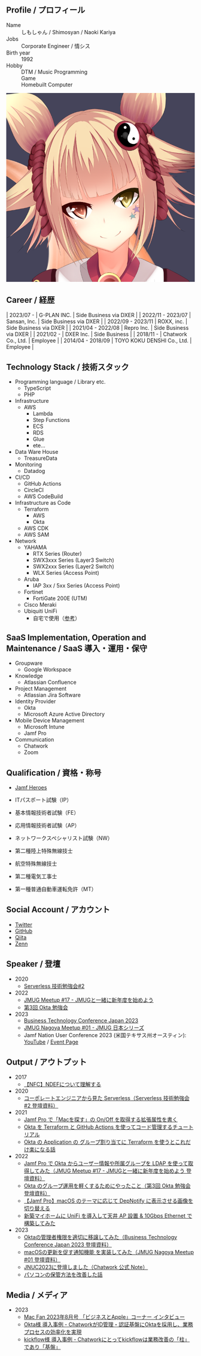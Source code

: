 <!-- markdownlint-disable MD033 MD041-->
<div id="parent-container">
  <div id="child1">
    <h2>Profile / プロフィール</h2>
    <dl>
      <dt>Name</dt>
      <dd>しもしゃん / Shimosyan / Naoki Kariya</dd>
      <dt>Jobs</dt>
      <dd>Corporate Engineer / 情シス</dd>
      <dt>Birth year</dt>
      <dd>1992</dd>
      <dt>Hobby</dt>
      <dd>DTM / Music Programming</dd>
      <dd>Game</dd>
      <dd>Homebuilt Computer</dd><!-- cspell: disable-line-->
    </dl>
  </div>
  <div id="child2">
    <img src="./avatar.png" alt="AvatarImage">
  </div>
</div>

## Career / 経歴

<!-- cspell: disable -->

| 2023/07 -         | G-PLAN INC.                  | Side Business via DXER |
| 2022/11 - 2023/07 | Sansan, Inc.                 | Side Business via DXER |
| 2022/09 - 2023/11 | ROXX, inc.                   | Side Business via DXER |
| 2021/04 - 2022/08 | Repro Inc.                   | Side Business via DXER |
| 2021/02 -         | DXER Inc.                    | Side Business |
| 2018/11 -         | Chatwork Co., Ltd.           | Employee      |
| 2014/04 - 2018/09 | TOYO KOKU DENSHI Co., Ltd.   | Employee      |

## Technology Stack / 技術スタック

- Programming language / Library etc.
  - TypeScript
  - PHP
- Infrastructure
  - AWS
    - Lambda
    - Step Functions
    - ECS
    - RDS
    - Glue
    - ete...
- Data Ware House
  - TreasureData
- Monitoring
  - Datadog
- CI/CD
  - GitHub Actions
  - CircleCI
  - AWS CodeBuild
- Infrastructure as Code
  - Terraform
    - AWS
    - Okta
  - AWS CDK
  - AWS SAM
- Network
  - YAHAMA
    - RTX Series (Router)
    - SWX3xxx Series (Layer3 Switch)
    - SWX2xxx Series (Layer2 Switch)
    - WLX Series (Access Point)
  - Aruba
    - IAP 3xx / 5xx Series (Access Point)
  - Fortinet
    - FortiGate 200E (UTM)
  - Cisco Meraki
  - Ubiquiti UniFi
    - 自宅で使用（[参考](https://zenn.dev/shimosyan/articles/9ef381c96b79f7)）

## SaaS Implementation, Operation and Maintenance / SaaS 導入・運用・保守

- Groupware
  - Google Workspace
- Knowledge
  - Atlassian Confluence
- Project Management
  - Atlassian Jira Software
- Identity Provider
  - Okta
  - Microsoft Azure Active Directory
- Mobile Device Management
  - Microsoft Intune
  - Jamf Pro
- Communication
  - Chatwork
  - Zoom

## Qualification / 資格・称号

- [Jamf Heroes](https://heroes.jamf.com/profiles/48fe6d85-620a-4329-a7c0-4555db50aaf2)

- ITパスポート試験（IP）
- 基本情報技術者試験（FE）
- 応用情報技術者試験（AP）
- ネットワークスペシャリスト試験（NW）

- 第二種陸上特殊無線技士
- 航空特殊無線技士

- 第二種電気工事士

- 第一種普通自動車運転免許（MT）

## Social Account / アカウント

- [Twitter](https://twitter.com/shimosyan)
- [GitHub](https://github.com/shimosyan)
- [Qiita](https://qiita.com/shimosyan)
- [Zenn](https://zenn.dev/shimosyan)

## Speaker / 登壇

- 2020
  - [Serverless 技術勉強会#2](https://techplay.jp/event/764308)
- 2022
  - [JMUG Meetup #17 - JMUGと一緒に新年度を始めよう](https://eventregist.com/e/jmug0017)
  - [第3回 Okta 勉強会](https://okta.connpass.com/event/244426/)
- 2023
  - [Business Technology Conference Japan 2023](https://btcon.jp/)
  - [JMUG Nagoya Meetup #01 - JMUG 日本シリーズ](https://eventregist.com/e/jmug-nagoya0001)
  - Jamf Nation User Conference 2023 (米国テキサス州オースティン): [YouTube](https://www.youtube.com/watch?v=AbIMNk0ufXM) / [Event Page](https://reg.rainfocus.com/flow/jamf/jnuc2023/home23/page/sessioncatalog/session/1681888707900001Rb9d)

## Output / アウトプット

- 2017
  - [【NFC】NDEFについて理解する](https://qiita.com/shimosyan/items/ed21fb6984240baa7397)
- 2020
  - [コーポレートエンジニアから見た Serverless（Serverless 技術勉強会#2 登壇資料）](https://speakerdeck.com/shimosyan/serverlessji-shu-mian-qiang-hui-number-2-chatworkdeng-tan-zi-liao)
- 2021
  - [Jamf Pro で「Macを探す」の On/Off を取得する拡張属性を書く](https://zenn.dev/shimosyan/articles/a2bcc5d09b4c18)
  - [Okta を Terraform と GitHub Actions を使ってコード管理するチュートリアル](https://zenn.dev/shimosyan/books/bb0ba712133779061804)
  - [Okta の Application の グループ割り当てに Terraform を使うとこれだけ楽になる話](https://zenn.dev/shimosyan/articles/fe952fe9a408cf)
- 2022
  - [Jamf Pro で Okta からユーザー情報や所属グループを LDAP を使って取得してみた（JMUG Meetup #17 - JMUGと一緒に新年度を始めよう 登壇資料）](https://speakerdeck.com/shimosyan/jamf-pro-de-okta-karayuzaqing-bao-yasuo-shu-gurupuwo-ldap-woshi-tutequ-de-sitemita)
  - [Okta のグループ運用を軽くするためにやったこと（第3回 Okta 勉強会 登壇資料）](https://speakerdeck.com/shimosyan/okta-falsegurupuyun-yong-wo-qing-kusurutameniyatutakoto)
  - [【Jamf Pro】macOS のテーマに応じて DepNotify に表示させる画像を切り替える](https://zenn.dev/shimosyan/articles/498a498f75d69f)
  - [新築マイホームに UniFi を導入して天井 AP 設置 & 10Gbps Ethernet で構築してみた](https://zenn.dev/shimosyan/articles/9ef381c96b79f7)
- 2023
  - [Oktaの管理者権限を適切に移譲してみた（Business Technology Conference Japan 2023 登壇資料）](https://speakerdeck.com/shimosyan/oktanoguan-li-zhe-quan-xian-woshi-qie-niyi-rang-sitemita)
  - [macOSの更新を促す通知機能 を実装してみた（JMUG Nagoya Meetup #01 登壇資料）](https://speakerdeck.com/shimosyan/macosnogeng-xin-wocu-sutong-zhi-ji-neng-woshi-zhuang-sitemita)
  - [JNUC2023に登壇しました（Chatwork 公式 Note）](https://note.com/chatwork_note/n/n74aa9742ed7f)
  - [パソコンの保管方法を改善した話](https://zenn.dev/shimosyan/articles/b33166de9abe8f)

## Media / メディア

- 2023
  - [Mac Fan 2023年8月号 「ビジネスとApple」コーナー インタビュー](https://book.mynavi.jp/macfan/content/id=138827)
  - [Okta様 導入事例 - ChatworkがID管理・認証基盤にOktaを採用し、業務プロセスの効率化を実現](https://www.okta.com/jp/customers/chatwork-wic/)
  - [kickflow様 導入事例 - Chatworkにとってkickflowは業務改善の「柱」であり「基盤」](https://kickflow.com/casestudy/chatwork/)
